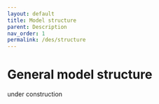 ```yaml
---
layout: default
title: Model structure
parent: Description
nav_order: 1
permalink: /des/structure
---
```


# General model structure

under construction
